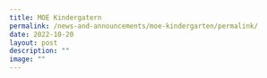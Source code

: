 ```yaml
---
title: MOE Kindergatern
permalink: /news-and-announcements/moe-kindergarten/permalink/
date: 2022-10-20
layout: post
description: ""
image: ""
---
```


